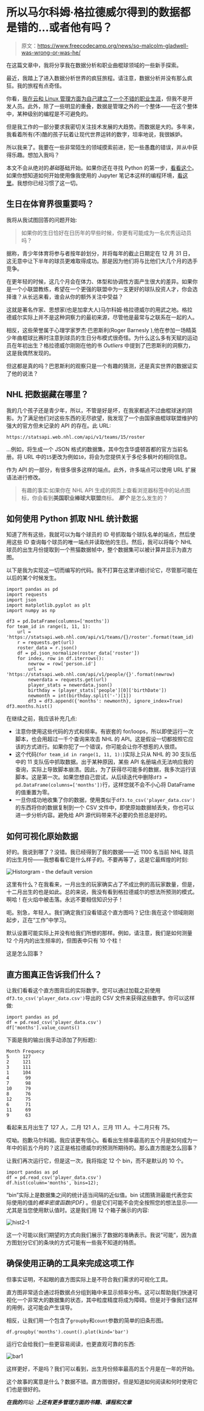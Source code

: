 # 所以马尔科姆·格拉德威尔得到的数据都是错的...或者他有吗？

> 原文：<https://www.freecodecamp.org/news/so-malcolm-gladwell-was-wrong-or-was-he/>

在这篇文章中，我将分享我在数据分析和职业曲棍球领域的一些新手探索。

最近，我踏上了进入数据分析世界的疯狂旅程。请注意，数据分析并没有那么疯狂。我的旅程有点奇怪。

你看，[我在云和 Linux 管理方面为自己建立了一个不错的职业生涯](https://bootstrap-it.com/davidclinton)，但我不是开发人员。此外，除了一些明显的重叠，数据是管理之外的一个整体——在这个整体中，某种级别的编程是不可避免的。

但是我工作的一部分要求我密切关注技术发展的大趋势。而数据是大的。多年来，我看着所有(不)酷的孩子玩着让现代世界运转的数字，坦率地说，我很嫉妒。

所以我来了。我要在一些非常陌生的领域摸索前进，犯一些愚蠢的错误，并从中获得乐趣。想加入我吗？

本文不会从绝对的*基础*基础开始。如果你还在寻找 Python 的第一步，[看看这个](https://www.python.org/about/gettingstarted/)。如果你想知道如何开始使用像我使用的 Jupyter 笔记本这样的编程环境，[看这里](https://jupyter-notebook-beginner-guide.readthedocs.io/en/latest/)。我想你已经习惯了这一切。

## 生日在体育界很重要吗？

我将从我试图回答的问题开始:

> 如果你的生日恰好在日历年的早些时候，你更有可能成为一名优秀运动员吗？

据称，青少年体育将参与者按年龄划分，并将每年的截止日期定在 12 月 31 日，这无意中让下半年的球员更难取得成功。那是因为他们将与比他们大几个月的选手竞争。

在更年轻的时候，这几个月会在体力、体型和协调性方面产生很大的差异。如果你是一个小联盟教练，希望在一个更强的联盟中为一支更好的球队投资人才，你会选择谁？从长远来看，谁会从你的额外关注中受益？

这就是著名作家、思想家(也是加拿大人)马尔科姆·格拉德威尔的用武之地。格拉德威尔实际上并不是这种洞察力的最初来源，尽管他是最常与之联系在一起的人。

相反，这些荣誉属于心理学家罗杰·巴恩斯利(Roger Barnesly ),他在参加一场精英少年曲棍球比赛时注意到球员的生日分布模式很奇怪。为什么这么多有天赋的运动员在年初出生？格拉德威尔刚刚在他的书 *Outliers* 中提到了巴恩斯利的洞察力，这是我偶然发现的。

但这都是真的吗？巴恩斯利的观察只是一个有趣的猜测，还是真实世界的数据证实了他的说法？

## NHL 把数据藏在哪里？

我的几个孩子还是青少年，所以，不管是好是坏，在我家都逃不过曲棍球迷的阴影。为了满足他们对这些东西的无尽欲望，我发现了一个由国家曲棍球联盟维护的强大的官方但未记录的 API 的存在。此 URL:

```
https://statsapi.web.nhl.com/api/v1/teams/15/roster 
```

...例如，将生成一个 JSON 格式的数据集，其中包含华盛顿首都的官方当前名册。将 URL 中的`15`更改为例如`10`，将会为您提供关于多伦多枫叶的相同信息。

作为 API 的一部分，有很多很多这样的端点。此外，许多端点可以使用 URL 扩展语法进行修改。

> 有趣的事实:如果你在 NHL API 生成的网页上查看浏览器标签中的站点图标，你会看到**美国职业棒球大联盟**商标。 ***那个*** 是怎么发生的？

## 如何使用 Python 抓取 NHL 统计数据

知道了所有这些，我就可以为每个球员的 ID 号抓取每个球队名单的端点，然后使用这些 ID 查询每个球员的唯一端点并读取他的生日。然后，我可以将每个 NHL 球员的出生月份提取到一个熊猫数据帧中，整个数据集可以被计算并显示为直方图。

以下是我为实现这一切而编写的代码。我不打算在这里详细讨论它，尽管那可能在以后的某个时候发生。

```
import pandas as pd
import requests
import json
import matplotlib.pyplot as plt
import numpy as np

df3 = pd.DataFrame(columns=['months'])
for team_id in range(1, 11, 1):
    url = 'https://statsapi.web.nhl.com/api/v1/teams/{}/roster'.format(team_id)
    r = requests.get(url)
    roster_data = r.json()
    df = pd.json_normalize(roster_data['roster'])
    for index, row in df.iterrows():
        newrow = row['person.id']
        url = 'https://statsapi.web.nhl.com/api/v1/people/{}'.format(newrow)
        newerdata = requests.get(url)
        player_stats = newerdata.json()
        birthday = (player_stats['people'][0]['birthDate'])
        newmonth = int(birthday.split('-')[1])
        df3 = df3.append({'months': newmonth}, ignore_index=True)
df3.months.hist() 
```

在继续之前，我应该补充几点:

*   注意你使用这些代码的方式和频率。有嵌套的 for/loops，所以即使运行一次脚本，也会用超过一千个查询来攻击 NHL 的 API。这是假设一切都按照它应该的方式进行。如果你犯了一个错误，你可能会让你不想惹的人很烦。
*   这个代码(`for team_id in range(1, 11, 1):`)实际上只从 NHL 的 30 支队伍中的 11 支队伍中抓取数据。出于某种原因，某些 API 名册端点无法响应我的查询，实际上导致脚本崩溃。因此，为了获得尽可能多的数据，我多次运行该脚本。这是第一次。如果您想自己尝试，从后续迭代中删除`df3 = pd.DataFrame(columns=['months'])`行，这样您就不会不小心将 DataFrame 的值重置为零。
*   一旦你成功地收集了你的数据，使用类似于`df3.to_csv('player_data.csv')`的东西将你的数据复制到一个 CSV 文件中，即使原始数据帧丢失，你也可以进一步分析内容。避免给 API 源代码带来不必要的负担总是好的。

## 如何可视化原始数据

好的。我说到哪了？没错。我已经得到了我的数据——近 1100 名当前 NHL 球员的出生月份——我想看看它是什么样子的。不要再等了，这是它最辉煌的时刻:

![Historgram - the default version](img/ad469619646db24563bf8d91d25454b0.png)

这里有什么？在我看来，一月出生的玩家确实占了不成比例的高玩家数量，但是，十二月出生的也是如此。总的来说，我没有看到格拉德威尔的想法所预测的模式。啊哈！在火焰中被击落。永远不要相信知识分子！

呃。别急，年轻人。我们确定我们没看错这个直方图吗？记住:我在这个领域刚刚起步，正在“工作”中学习。

默认设置可能实际上并没有给我们所想的那样。例如，请注意，我们是如何测量 12 个月内的出生频率的，但图表中只有 10 个柱！

这是怎么回事？

## 直方图真正告诉我们什么？

让我们看看这个直方图背后的实际数字。您可以通过加载之前使用`df3.to_csv('player_data.csv')`导出的 CSV 文件来获得这些数字。你可以这样做:

```
import pandas as pd
df = pd.read_csv('player_data.csv')
df['months'].value_counts() 
```

下面是我的输出(我手动添加了列标题):

```
Month Frequecy
5     127
2     121
3     111
1     104
4      99
7      98
10     79
8      76
12     75
6      71
11     69
9      63 
```

看起来五月出生了 127 人，二月 121 人，三月 111 人。十二月只有 75。

哎呦。抱歉马尔科姆。我应该更有信心。看看出生频率最高的五个月是如何成为一年中的前五个月的？这正是格拉德威尔的预测所期待的。那么直方图是怎么回事？

让我们再次运行它，但是这一次，我将指定 12 个 bin，而不是默认的 10 个。

```
import pandas as pd
df = pd.read_csv('player_data.csv')
df.hist(column='months', bins=12); 
```

“bin”实际上是数据集之间的统计适当间隔的近似值。bin 试图猜测最能代表您实际使用的值的*概率密度函数(PDF)* 。但是它们可能不会完全按照您的想法显示——尤其是当您使用默认值时。这是我们用 12 个箱子展示的内容:

![hist2-1](img/9a6734450a8d03ce83d1c6512402c1de.png)

这一个可能以我们期望的方式向我们展示了数据的准确表示。我说“可能”，因为直方图划分它们的条块的方式可能有一些我不知道的特质。

## 确保使用正确的工具来完成这项工作

但事实证明，不起眼的直方图实际上是不符合我们需求的可视化工具。

直方图非常适合通过将数据点分组到箱中来显示频率分布。这可以帮助我们快速可视化一个非常大的数据集的状态，其中粒度精度将成为障碍。但是对于像我们这样的用例，这可能会产生误导。

相反，让我们用一个包含了`groupby`和`count`参数的简单的旧条形图。

```
df.groupby('months').count().plot(kind='bar')
```

运行它会给我们一些更容易阅读，也更直观可靠的东西:

![bar1](img/397809bb2d3a3934506a21a34abc8507.png)

这样更好，不是吗？我们可以看到，出生月份频率最高的五个月是在一年的开始。

这个故事的寓意是什么？数据不错。直方图很好。但是知道如何阅读和何时使用它们也是很好的。

****************在我的***************网站: ******上还有更多管理方面的书籍、课程和文章*******